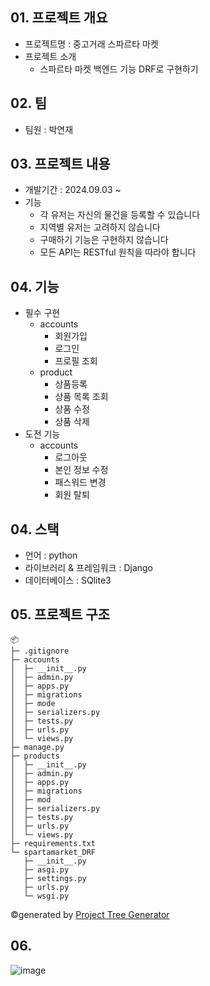 

## 01. 프로젝트 개요
- 프로젝트명 : 중고거래 스파르타 마켓
- 프로젝트 소개
  - 스파르타 마켓 백엔드 기능 DRF로 구현하기
 
## 02. 팀
- 팀원 : 박연재

## 03. 프로젝트 내용
- 개발기간 : 2024.09.03 ~
- 기능
  - 각 유저는 자신의 물건을 등록할 수 있습니다
  - 지역별 유저는 고려하지 않습니다
  - 구매하기 기능은 구현하지 않습니다
  - 모든 API는 RESTful 원칙을 따라야 합니다

## 04. 기능
- 필수 구현
  - accounts
    - 회원가입
    - 로그인
    - 프로필 조회
  - product
    - 상품등록
    - 상품 목록 조회
    - 상품 수정
    - 상품 삭제
- 도전 기능
  - accounts
    - 로그아웃
    - 본인 정보 수정
    - 패스워드 변경
    - 회원 탈퇴

## 04. 스택
- 언어 : python
- 라이브러리 & 프레임워크 : Django
- 데이터베이스 : SQlite3

## 05. 프로젝트 구조
```
📦 
├─ .gitignore
├─ accounts
│  ├─ __init__.py
│  ├─ admin.py
│  ├─ apps.py
│  ├─ migrations
│  ├─ mode
│  ├─ serializers.py
│  ├─ tests.py
│  ├─ urls.py
│  └─ views.py
├─ manage.py
├─ products
│  ├─ __init__.py
│  ├─ admin.py
│  ├─ apps.py
│  ├─ migrations
│  ├─ mod
│  ├─ serializers.py
│  ├─ tests.py
│  ├─ urls.py
│  └─ views.py
├─ requirements.txt
└─ spartamarket_DRF
   ├─ __init__.py
   ├─ asgi.py
   ├─ settings.py
   ├─ urls.py
   └─ wsgi.py
```
©generated by [Project Tree Generator](https://woochanleee.github.io/project-tree-generator)

## 06. 


![image](./얼레벌레_기술스택.jpeg)
